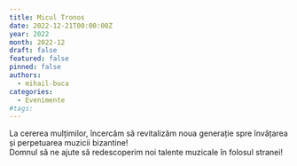 ```yaml
---
title: Micul Tronos
date: 2022-12-21T00:00:00Z
year: 2022
month: 2022-12
draft: false
featured: false
pinned: false
authors:
  - mihail-buca
categories:
  - Evenimente
#tags:
---
```

La cererea mulțimilor, încercăm să revitalizăm noua generație spre învățarea și perpetuarea muzicii bizantine!  
Domnul să ne ajute să redescoperim noi talente muzicale în folosul stranei!
